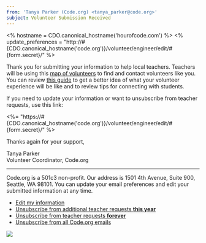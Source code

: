 ```yaml
---
from: 'Tanya Parker (Code.org) <tanya_parker@code.org>'
subject: Volunteer Submission Received
---
```

<% hostname = CDO.canonical_hostname('hourofcode.com') %>
<% update_preferences = "http://#{CDO.canonical_hostname('code.org')}/volunteer/engineer/edit/#{form.secret}/" %>

Thank you for submitting your information to help local teachers. Teachers will be using this [map of volunteers](https://code.org/volunteer/local) to find and contact volunteers like you. You can review [this guide](https://code.org/volunteer/guide) to get a better idea of what your volunteer experience will be like and to review tips for connecting with students.

If you need to update your information or want to unsubscribe from teacher requests, use this link:

<%= "https://#{CDO.canonical_hostname('code.org')}/volunteer/engineer/edit/#{form.secret}/" %>

Thanks again for your support,

Tanya Parker<br/>
Volunteer Coordinator, Code.org

<hr/>

Code.org is a 501c3 non-profit. Our address is 1501 4th Avenue, Suite 900, Seattle, WA 98101. You can update your email preferences and edit your submitted information at any time.

- [Edit my information](<%= update_preferences %>)
- [Unsubscribe from additional teacher requests **this year**](<%= update_preferences %>)
- [Unsubscribe from teacher requests **forever**](<%= update_preferences %>)
- [Unsubscribe from all Code.org emails](<%= unsubscribe_link %>)

![](<%= tracking_pixel %>)
